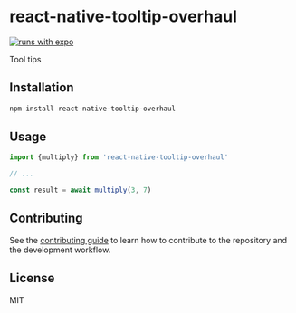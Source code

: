 # react-native-tooltip-overhaul

[![runs with expo](https://img.shields.io/badge/Runs%20with%20Expo-4630EB.svg?style=flat-square&logo=EXPO&labelColor=f3f3f3&logoColor=000)](https://expo.io/)

Tool tips

## Installation

```sh
npm install react-native-tooltip-overhaul
```

## Usage

```js
import {multiply} from 'react-native-tooltip-overhaul'

// ...

const result = await multiply(3, 7)
```

## Contributing

See the [contributing guide](CONTRIBUTING.md) to learn how to contribute to the repository and the development workflow.

## License

MIT
